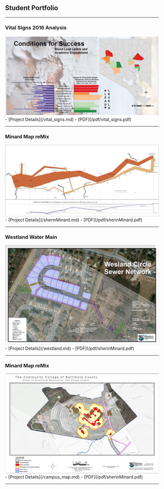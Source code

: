 ## Student Portfolio

---

### Vital Signs 2016 Analysis

<img src="images/lead_map.JPG?raw=true"/>
- [Project Details](/vital_signs.md)
- [PDF](/pdf/vital_signs.pdf)

---

### Minard Map reMix

<img src="images/sherinMinard.png?raw=true"/>
- [Project Details](/sherinMinard.md)
- [PDF](/pdf/sherinMinard.pdf)

---

### Westland Water Main

<img src="images/westland.JPG?raw=true"/>
- [Project Details](/westland.md)
- [PDF](/pdf/sherinMinard.pdf)

---

### Minard Map reMix

<img src="images/campus_map.JPG?raw=true"/>
- [Project Details](/campus_map.md)
- [PDF](/pdf/sherinMinard.pdf)

---
<!-- END -->
